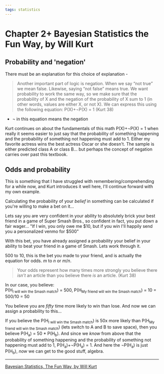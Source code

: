 ```yaml
---
tags: statistics
---
```


# Chapter 2+ Bayesian Statistics the Fun Way, by Will Kurt  

## Probability and 'negation'

There must be an explanation for this choice of explanation -

>Another important part of logic is negation. When we say “not true” we
mean false. Likewise, saying “not false” means true. We want probability to
work the same way, so we make sure that the probability of X and the negation of the probability of X sum to 1 (in other words, values are either X, or
not X). We can express this using the following equation:
P(X)+¬P(X) = 1 (Kurt 38)
- ¬ in this equation means the negation

Kurt continues on about the fundamentals of this math P(X)+¬P(X) = 1 when really it seems easier to just say that the probability of something happening and the probability of something not happening must add to 1. Either my favorite actress wins the best actress Oscar or she doesn't. The sample is either predicted class A or class B... but perhaps the concept of negation carries over past this textbook.

## Odds and probability

This is something that I have struggled with remembering/comprehending for a while now, and Kurt introduces it well here, I'll continue forward with my own example.

Calculating the probability of your _belief_ in something can be calculated if you're willing to make a bet on it...

Lets say you are very confident in your ability to absolutely brick your best friend in a game of Super Smash Bros., so confident in fact, you put down a fair wager... "If I win, you only owe me $10, but if you win I'll happily send you a personalized venmo for $500"

With this bet, you have already assigned a probability your belief in your ability to beat your friend in a game of Smash. Lets work through it.

500 to 10, this is the bet you made to your friend, and is actually the equation for odds. _m_ to _n_ or _m_/_n_.

>Your odds represent how many times more strongly you believe there _isn’t_ an article than you believe there _is_ an article. (Kurt 38)

In our case, you believe:  
P(H<sub>I will win the Smash match</sub>) = 500, P(H<sub>My friend will win the Smash match</sub>) = 10 = 500/10 = 50

You believe you are _fifty_ time more likely to win than lose. And now we can assign a probability to this...

If you believe the P(H<sub>I will win the Smash match</sub>) is 50x more likely than P(H<sub>My friend will win the Smash match</sub>) (lets switch to A and B to save space), then you believe P(H<sub>a</sub>) = 50 * P(H<sub>b</sub>). And since we _know_ from above that the probability of something happening and the probability of something not happening must add to 1, P(H<sub>a</sub>)+¬P(H<sub>a</sub>) = 1. And here the ¬P(H<sub>a</sub>) is just P(H<sub>b</sub>), _now_ we can get to the good stuff, algebra.


***

[Bayesian Statistics, The Fun Way, by Will Kurt](https://nostarch.com/learnbayes)
